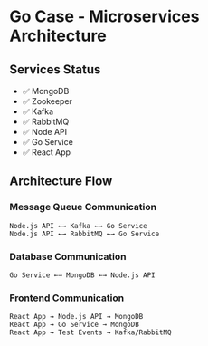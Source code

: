 # Go Case - Microservices Architecture

## Services Status
- ✅ MongoDB
- ✅ Zookeeper
- ✅ Kafka
- ✅ RabbitMQ
- ✅ Node API
- ✅ Go Service
- ✅ React App

## Architecture Flow

### Message Queue Communication
```
Node.js API ←→ Kafka ←→ Go Service
Node.js API ←→ RabbitMQ ←→ Go Service
```

### Database Communication
```
Go Service ←→ MongoDB ←→ Node.js API
```

### Frontend Communication
```
React App → Node.js API → MongoDB
React App → Go Service → MongoDB
React App → Test Events → Kafka/RabbitMQ
```